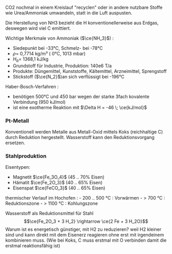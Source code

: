 CO2 nochmal in einem Kreislauf "recyclen" oder in andere nutzbare Stoffe wie Urea/Ammoniak umwandeln, statt in die Luft auspusten.

Die Herstellung von NH3 bezieht die H konventionellerweise aus Erdgas, deswegen wird viel C emittiert.

Wichtige Merkmale von Ammoniak ($\ce{NH_3}$) :
- Siedepunkt bei -33°C, Schmelz- bei -78°C
- $\rho =$ 0,7714 kg/m³ ( 0°C, 1013 mbar)
- $H_b =$ 1368,1 kJ/kg
- Grundstoff für Industrie, Produktion: 140e6 T/a
- Produkte: Düngemittel, Kunststoffe, Kältemittel, Arzneimittel, Sprengstoff
- Stickstoff ($\ce{N_2}$)an sich verflüssigt bei -196°C

Haber-Bosch-Verfahren :
- benötigen 500°C und 450 bar wegen der starke 3fach kovalente Verbindung (950 kJ/mol)
- ist eine exotherme Reaktion mit $\Delta H = -46 \; \ce{kJ/mol}$ 

### Pt-Metall
Konventionell werden Metalle aus Metall-Oxid mittels Koks (reichhaltige C) durch Reduktion hergestellt. Wasserstoff kann den Reduktionsvorgang ersetzen.

### Stahlproduktion
Eisentypen:
  - Magnetit $\ce{Fe_3O_4}$ (45 .. 70% Eisen)
  - Hämatit $\ce{Fe_2O_3}$ (40 .. 65% Eisen)
  - Eisenspat $\ce{FeCO_3}$ (40 .. 65% Eisen)

thermischer Verlauf im Hochofen :
	- 200 .. 500 °C : Vorwärmen
	- > 700 °C : Reduktionszone
	- > 1100 °C : Kohlungszone

Wasserstoff als Reduktionsmittel für Stahl
$$\ce{Fe_2O_3 + 3 H_2} \rightarrow \ce{2 Fe + 3 H_2O}$$
Warum ist es energetisch günstiger, mit H2 zu reduzieren? weil H2 kleiner sind und kann direkt mit dem Eisenerz reagieren ohne erst mit irgendeinem kombinieren muss. (Wie bei Koks, C muss erstmal mit O verbinden damit die erstmal reaktionsfähig ist)

